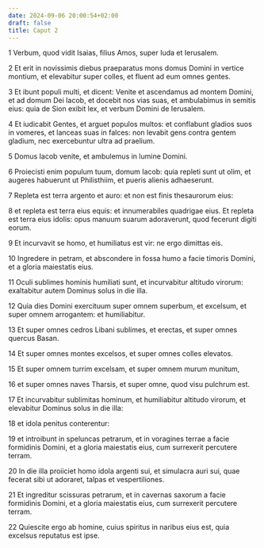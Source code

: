 ```yaml
---
date: 2024-09-06 20:00:54+02:00
draft: false
title: Caput 2
---
```





1 Verbum, quod vidit Isaias, filius Amos, super Iuda et Ierusalem.

2 Et erit in novissimis diebus praeparatus mons domus Domini in vertice montium, et elevabitur super colles, et fluent ad eum omnes gentes.

3 Et ibunt populi multi, et dicent: Venite et ascendamus ad montem Domini, et ad domum Dei Iacob, et docebit nos vias suas, et ambulabimus in semitis eius: quia de Sion exibit lex, et verbum Domini de Ierusalem.

4 Et iudicabit Gentes, et arguet populos multos: et conflabunt gladios suos in vomeres, et lanceas suas in falces: non levabit gens contra gentem gladium, nec exercebuntur ultra ad praelium.

5 Domus Iacob venite, et ambulemus in lumine Domini.

6 Proiecisti enim populum tuum, domum Iacob: quia repleti sunt ut olim, et augeres habuerunt ut Philisthiim, et pueris alienis adhaeserunt.

7 Repleta est terra argento et auro: et non est finis thesaurorum eius:

8 et repleta est terra eius equis: et innumerabiles quadrigae eius. Et repleta est terra eius idolis: opus manuum suarum adoraverunt, quod fecerunt digiti eorum.

9 Et incurvavit se homo, et humiliatus est vir: ne ergo dimittas eis.

10 Ingredere in petram, et abscondere in fossa humo a facie timoris Domini, et a gloria maiestatis eius.

11 Oculi sublimes hominis humiliati sunt, et incurvabitur altitudo virorum: exaltabitur autem Dominus solus in die illa.

12 Quia dies Domini exercituum super omnem superbum, et excelsum, et super omnem arrogantem: et humiliabitur.

13 Et super omnes cedros Libani sublimes, et erectas, et super omnes quercus Basan.

14 Et super omnes montes excelsos, et super omnes colles elevatos.

15 Et super omnem turrim excelsam, et super omnem murum munitum,

16 et super omnes naves Tharsis, et super omne, quod visu pulchrum est.

17 Et incurvabitur sublimitas hominum, et humiliabitur altitudo virorum, et elevabitur Dominus solus in die illa:

18 et idola penitus conterentur:

19 et introibunt in speluncas petrarum, et in voragines terrae a facie formidinis Domini, et a gloria maiestatis eius, cum surrexerit percutere terram.

20 In die illa proiiciet homo idola argenti sui, et simulacra auri sui, quae fecerat sibi ut adoraret, talpas et vespertiliones.

21 Et ingreditur scissuras petrarum, et in cavernas saxorum a facie formidinis Domini, et a gloria maiestatis eius, cum surrexerit percutere terram.

22 Quiescite ergo ab homine, cuius spiritus in naribus eius est, quia excelsus reputatus est ipse.

